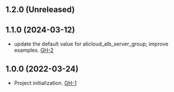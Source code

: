 ## 1.2.0 (Unreleased)

## 1.1.0 (2024-03-12)

- update the default value for alicloud_alb_server_group; improve examples. [GH-2](https://github.com/alibabacloud-automation/terraform-alicloud-alb-quic/pull/2)

## 1.0.0 (2022-03-24)

- Project initialization. [GH-1](https://github.com/terraform-alicloud-modules/terraform-alicloud-alb-quic/pull/1)
